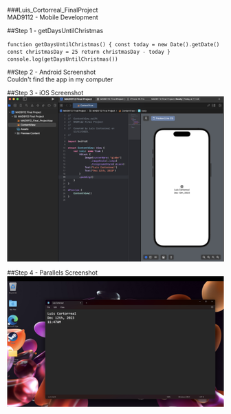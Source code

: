###Luis_Cortorreal_FinalProject<br>
MAD9112 - Mobile Development <br>

##Step 1 - getDaysUntilChristmas<br>

`function getDaysUntilChristmas() {
  const today = new Date().getDate()
  const christmasDay = 25
  return christmasDay - today
}
console.log(getDaysUntilChristmas())`

##Step 2 - Android Screenshot<br>
Couldn't find the app in my computer<br>

##Step 3 - iOS Screenshot<br>
<img src="./Screenshot 2023-12-12 at 11.46.28.png">

##Step 4 - Parallels Screenshot<br>
<img src="./Screenshot 2023-12-12 at 11.48.15.png">



